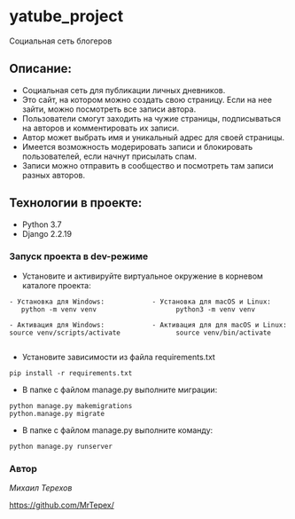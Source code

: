 # yatube_project
Социальная сеть блогеров
## Описание:
- Социальная сеть для публикации личных дневников.
- Это сайт, на котором можно создать свою страницу. Если на нее зайти, можно посмотреть все записи автора.
- Пользователи смогут заходить на чужие страницы, подписываться на авторов и комментировать их записи.
- Автор может выбрать имя и уникальный адрес для своей страницы.
- Имеется возможность модерировать записи и блокировать пользователей, если начнут присылать спам.
- Записи можно отправить в сообщество и посмотреть там записи разных авторов.
## Технологии в проекте:
- Python 3.7
- Django 2.2.19
### Запуск проекта в dev-режиме
- Установите и активируйте виртуальное окружение в корневом каталоге проекта:
```
- Установка для Windows:            - Установка для macOS и Linux:
   python -m venv venv                    python3 -m venv venv

- Активация для Windows:            - Активация для для macOS и Linux:
source venv/scripts/activate              source venv/bin/activate


```
- Установите зависимости из файла requirements.txt
```
pip install -r requirements.txt
``` 
- В папке с файлом manage.py выполните миграции:
```
python manage.py makemigrations
python.manage.py migrate
```
- В папке с файлом manage.py выполните команду:
```
python manage.py runserver
```

### Автор
_Михаил Терехов_ 

https://github.com/MrTepex/